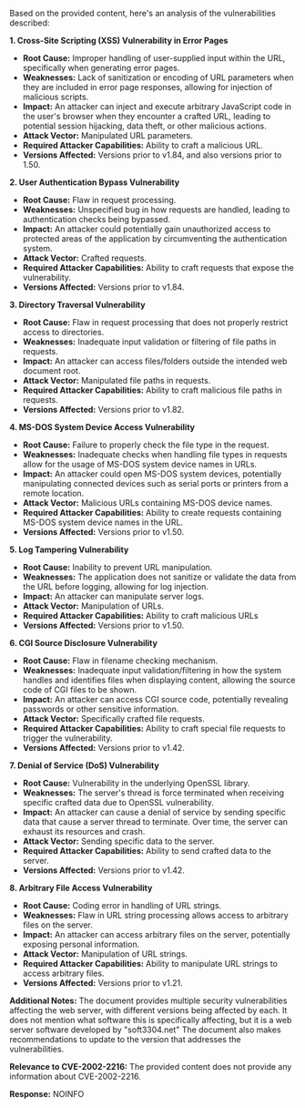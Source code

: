 Based on the provided content, here's an analysis of the vulnerabilities described:

**1. Cross-Site Scripting (XSS) Vulnerability in Error Pages**

*   **Root Cause:**  Improper handling of user-supplied input within the URL, specifically when generating error pages.
*   **Weaknesses:**  Lack of sanitization or encoding of URL parameters when they are included in error page responses, allowing for injection of malicious scripts.
*   **Impact:**  An attacker can inject and execute arbitrary JavaScript code in the user's browser when they encounter a crafted URL, leading to potential session hijacking, data theft, or other malicious actions.
*   **Attack Vector:** Manipulated URL parameters.
*   **Required Attacker Capabilities:**  Ability to craft a malicious URL.
*   **Versions Affected:** Versions prior to v1.84, and also versions prior to 1.50.

**2. User Authentication Bypass Vulnerability**

*   **Root Cause:** Flaw in request processing.
*  **Weaknesses:**  Unspecified bug in how requests are handled, leading to authentication checks being bypassed.
*   **Impact:** An attacker could potentially gain unauthorized access to protected areas of the application by circumventing the authentication system.
*   **Attack Vector:**  Crafted requests.
*   **Required Attacker Capabilities:**  Ability to craft requests that expose the vulnerability.
*   **Versions Affected:** Versions prior to v1.84.

**3. Directory Traversal Vulnerability**

*   **Root Cause:**  Flaw in request processing that does not properly restrict access to directories.
*   **Weaknesses:** Inadequate input validation or filtering of file paths in requests.
*   **Impact:**  An attacker can access files/folders outside the intended web document root.
*   **Attack Vector:** Manipulated file paths in requests.
*   **Required Attacker Capabilities:** Ability to craft malicious file paths in requests.
*   **Versions Affected:** Versions prior to v1.82.

**4. MS-DOS System Device Access Vulnerability**

*   **Root Cause:** Failure to properly check the file type in the request.
*   **Weaknesses:** Inadequate checks when handling file types in requests allow for the usage of MS-DOS system device names in URLs.
*   **Impact:** An attacker could open MS-DOS system devices, potentially manipulating connected devices such as serial ports or printers from a remote location.
*   **Attack Vector:**  Malicious URLs containing MS-DOS device names.
*   **Required Attacker Capabilities:** Ability to create requests containing MS-DOS system device names in the URL.
*   **Versions Affected:** Versions prior to v1.50.

**5. Log Tampering Vulnerability**

*   **Root Cause:**  Inability to prevent URL manipulation.
*   **Weaknesses:**  The application does not sanitize or validate the data from the URL before logging, allowing for log injection.
*   **Impact:** An attacker can manipulate server logs.
*  **Attack Vector:** Manipulation of URLs.
*  **Required Attacker Capabilities:** Ability to craft malicious URLs
*   **Versions Affected:** Versions prior to v1.50.

**6. CGI Source Disclosure Vulnerability**

*   **Root Cause:**  Flaw in filename checking mechanism.
*   **Weaknesses:**  Inadequate input validation/filtering in how the system handles and identifies files when displaying content, allowing the source code of CGI files to be shown.
*   **Impact:** An attacker can access CGI source code, potentially revealing passwords or other sensitive information.
*   **Attack Vector:**  Specifically crafted file requests.
*   **Required Attacker Capabilities:** Ability to craft special file requests to trigger the vulnerability.
*   **Versions Affected:** Versions prior to v1.42.

**7. Denial of Service (DoS) Vulnerability**

*   **Root Cause:**  Vulnerability in the underlying OpenSSL library.
*   **Weaknesses:** The server's thread is force terminated when receiving specific crafted data due to OpenSSL vulnerability.
*  **Impact:**  An attacker can cause a denial of service by sending specific data that cause a server thread to terminate. Over time, the server can exhaust its resources and crash.
*   **Attack Vector:**  Sending specific data to the server.
*   **Required Attacker Capabilities:** Ability to send crafted data to the server.
*   **Versions Affected:** Versions prior to v1.42.

**8. Arbitrary File Access Vulnerability**

*   **Root Cause:**  Coding error in handling of URL strings.
*   **Weaknesses:**  Flaw in URL string processing allows access to arbitrary files on the server.
*   **Impact:** An attacker can access arbitrary files on the server, potentially exposing personal information.
*   **Attack Vector:**  Manipulation of URL strings.
*   **Required Attacker Capabilities:** Ability to manipulate URL strings to access arbitrary files.
*   **Versions Affected:** Versions prior to v1.21.

**Additional Notes:**
The document provides multiple security vulnerabilities affecting the web server, with different versions being affected by each. It does not mention what software this is specifically affecting, but it is a web server software developed by "soft3304.net"
The document also makes recommendations to update to the version that addresses the vulnerabilities.

**Relevance to CVE-2002-2216:**
The provided content does not provide any information about CVE-2002-2216.

**Response:** NOINFO